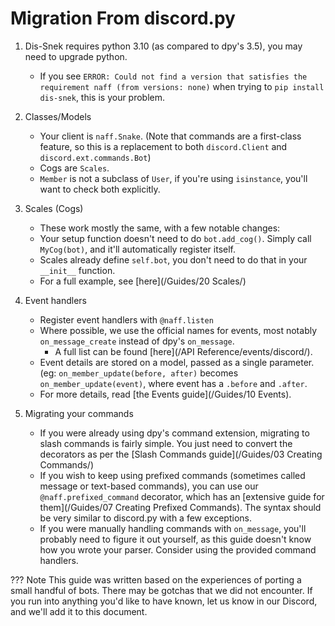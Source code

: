# Migration From discord.py

1. Dis-Snek requires python 3.10 (as compared to dpy's 3.5), you may need to upgrade python.
     - If you see `ERROR: Could not find a version that satisfies the requirement naff (from versions: none)` when trying to `pip install dis-snek`, this is your problem.

2. Classes/Models
     - Your client is `naff.Snake`.  (Note that commands are a first-class feature, so this is a replacement to both `discord.Client` and `discord.ext.commands.Bot`)
     - Cogs are `Scales`.
     - `Member` is not a subclass of `User`, if you're using `isinstance`, you'll want to check both explicitly.

3. Scales (Cogs)
     - These work mostly the same, with a few notable changes:
     - Your setup function doesn't need to do `bot.add_cog()`.  Simply call `MyCog(bot)`, and it'll automatically register itself.
     - Scales already define `self.bot`, you don't need to do that in your `__init__` function.
     - For a full example, see [here](/Guides/20 Scales/)

4. Event handlers
     - Register event handlers with `@naff.listen`
     - Where possible, we use the official names for events, most notably `on_message_create` instead of dpy's `on_message`.
       - A full list can be found [here](/API Reference/events/discord/).
     - Event details are stored on a model, passed as a single parameter. (eg: `on_member_update(before, after)` becomes `on_member_update(event)`, where event has a `.before` and `.after`.
     - For more details, read [the Events guide](/Guides/10 Events).

5. Migrating your commands
     - If you were already using dpy's command extension, migrating to slash commands is fairly simple.  You just need to convert the decorators as per the [Slash Commands guide](/Guides/03 Creating Commands/)
     - If you wish to keep using prefixed commands (sometimes called message or text-based commands), you can use our `@naff.prefixed_command` decorator, which has an [extensive guide for them](/Guides/07 Creating Prefixed Commands). The syntax should be very similar to discord.py with a few exceptions.
     - If you were manually handling commands with `on_message`, you'll probably need to figure it out yourself, as this guide doesn't know how you wrote your parser.  Consider using the provided command handlers.

??? Note
    This guide was written based on the experiences of porting a small handful of bots.  There may be gotchas that we did not encounter.  If you run into anything you'd like to have known, let us know in our Discord, and we'll add it to this document.
